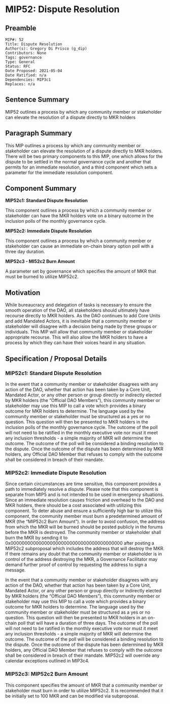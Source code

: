 # MIP52: Dispute Resolution

## Preamble

```
MIP#: 52
Title: Dispute Resolution
Author(s): Gregory Di Prisco (g_dip)
Contributors: None
Tags: governance
Type: General
Status: RFC
Date Proposed: 2021-05-04
Date Ratified: n/a
Dependencies: MIP3c1
Replaces: n/a
```

## Sentence Summary

MIP52 outlines a process by which any community member or stakeholder can elevate the resolution of a dispute directly to MKR holders

## Paragraph Summary

This MIP outlines a process by which any community member or stakeholder can elevate the resolution of a dispute directly to MKR holders. There will be two primary components to this MIP, one which allows for the dispute to be settled in the normal governance cycle and another that permits for an immediate resolution, and a third component which sets a parameter for the immediate resolution component.

## Component Summary

**MIP52c1: Standard Dispute Resolution**

This component outlines a process by which a community member or stakeholder can have the MKR holders vote on a binary outcome in the inclusion polls of the monthly governance cycle.

**MIP52c2: Immediate Dispute Resolution**

This component outlines a process by which a community member or stakeholder can cause an immediate on-chain binary option poll with a three day duration.

**MIP52c3 - MI52c2 Burn Amount**

A parameter set by governance which specifies the amount of MKR that must be burned to utilize MIP52c2.

## Motivation

While bureaucracy and delegation of tasks is necessary to ensure the smooth operation of the DAO, all stakeholders should ultimately have recourse directly to MKR holders. As the DAO continues to add Core Units and add Mandated Actors, it is inevitable that a community member or stakeholder will disagree with a decision being made by these groups or individuals. This MIP will allow that community member or stakeholder appropriate recourse. This will also allow the MKR holders to have a process by which they can have their voices heard in any situation.

## Specification / Proposal Details

### MIP52c1: Standard Dispute Resolution

In the event that a community member or stakeholder disagrees with any action of the DAO, whether that action has been taken by a Core Unit, Mandated Actor, or any other person or group directly or indirectly elected by MKR holders (the “Official DAO Members”), this community member or stakeholder may use this MIP to call a vote which provides a binary outcome for MKR holders to determine. The language used by the community member or stakeholder must be structured as a yes or no question. This question will then be presented to MKR holders in the inclusion polls of the monthly governance cycle. The outcome of the poll will not need to be ratified in the monthly executive vote nor must it meet any inclusion thresholds - a simple majority of MKR will determine the outcome. The outcome of the poll will be considered a binding resolution to the dispute. Once the outcome of the dispute has been determined by MKR holders, any Official DAO Member that refuses to comply with the outcome shall be considered in breach of their mandate.

### MIP52c2: Immediate Dispute Resolution

Since certain circumstances are time sensitive, this component provides a path to immediately resolve a dispute. Please note that this component is separate from MIP5 and is not intended to be used in emergency situations. Since an immediate resolution causes friction and overhead to the DAO and MKR holders, there should be a cost associated with utilizing this component. To deter abuse and ensure a sufficiently high bar to utilize this component, the community member must burn a predetermined amount of MKR (the “MIP52c2 Burn Amount”). In order to avoid confusion, the address from which the MKR will be burned should be posted publicly in the forums before the MKR is destroyed. The community member or stakeholder shall burn the MKR by sending it to 0x0000000000000000000000000000000000000000 after posting a MIP52c2 subproposal which includes the address that will destroy the MKR. If there remains any doubt that the community member or stakeholder is in control of the address destroying the MKR, a Governance Facilitator may demand further proof of control by requesting the address to sign a message.

In the event that a community member or stakeholder disagrees with any action of the DAO, whether that action has been taken by a Core Unit, Mandated Actor, or any other person or group directly or indirectly elected by MKR holders (the “Official DAO Members”), this community member or stakeholder may use this MIP to call a vote which provides a binary outcome for MKR holders to determine. The language used by the community member or stakeholder must be structured as a yes or no question. This question will then be presented to MKR holders in an on-chain poll that will have a duration of three days. The outcome of the poll will not need to be ratified in the monthly executive vote nor must it meet any inclusion thresholds - a simple majority of MKR will determine the outcome. The outcome of the poll will be considered a binding resolution to the dispute. Once the outcome of the dispute has been determined by MKR holders, any Official DAO Member that refuses to comply with the outcome shall be considered in breach of their mandate. MIP52c2 will override any calendar exceptions outlined in MIP3c4.

### MIP52c3: MIP52c2 Burn Amount

This component specifies the amount of MKR that a community member or stakeholder must burn in order to utilize MIP52c2. It is recommended that it be initially set to 100 MKR and can be modified via subproposal.